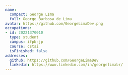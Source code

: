 ```yaml
---
name:
  compact: George LIma
  full: George Barbosa de Lima
avatar: https://github.com/GeorgeLimaDev.png
occupations:
- id: 20221370010
  type: student
  campus: ifpb-jp
  course: cstsi
  isFinished: false
addresses:
  github: https://github.com/GeorgeLimaDev
  linkedin: https://www.linkedin.com/in/georgelimabr/
---
```

